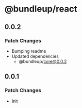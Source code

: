 # @bundleup/react

## 0.0.2

### Patch Changes

- Bumping readme
- Updated dependencies
  - @bundleup/core@0.0.2

## 0.0.1

### Patch Changes

- init
